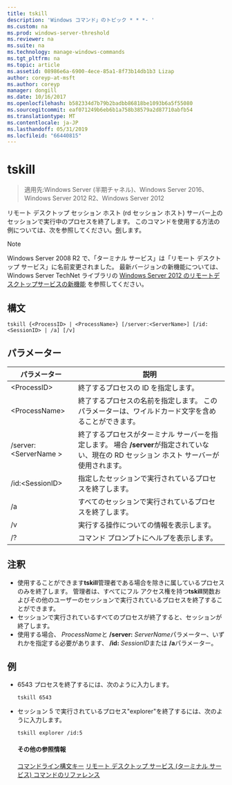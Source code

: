 ```yaml
---
title: tskill
description: 'Windows コマンド」のトピック * * *- '
ms.custom: na
ms.prod: windows-server-threshold
ms.reviewer: na
ms.suite: na
ms.technology: manage-windows-commands
ms.tgt_pltfrm: na
ms.topic: article
ms.assetid: 08986e6a-6900-4ece-85a1-8f73b14db1b3 Lizap
author: coreyp-at-msft
ms.author: coreyp
manager: dongill
ms.date: 10/16/2017
ms.openlocfilehash: b582334d7b79b2badbb86818be1093b6a5f55080
ms.sourcegitcommit: eaf071249b6eb6b1a758b38579a2d87710abfb54
ms.translationtype: MT
ms.contentlocale: ja-JP
ms.lasthandoff: 05/31/2019
ms.locfileid: "66440815"
---
```

# <a name="tskill"></a>tskill

>適用先:Windows Server (半期チャネル)、Windows Server 2016、Windows Server 2012 R2、Windows Server 2012

リモート デスクトップ セッション ホスト (rd セッション ホスト) サーバー上のセッションで実行中のプロセスを終了します。
このコマンドを使用する方法の例については、次を参照してください。[例](#BKMK_examples)します。

> [!NOTE]
> Windows Server 2008 R2 で、「ターミナル サービス」は「リモート デスクトップ サービス」に名前変更されました。 最新バージョンの新機能については、Windows Server TechNet ライブラリの [Windows Server 2012 のリモートデスクトップサービスの新機能](https://technet.microsoft.com/library/hh831527) を参照してください。

## <a name="syntax"></a>構文
```
tskill {<ProcessID> | <ProcessName>} [/server:<ServerName>] [/id:<SessionID> | /a] [/v]
```

## <a name="parameters"></a>パラメーター

|パラメーター|説明|
|-------|--------|
|\<ProcessID>|終了するプロセスの ID を指定します。|
|\<ProcessName>|終了するプロセスの名前を指定します。 このパラメーターは、ワイルドカード文字を含めることができます。|
|/server:\<ServerName >|終了するプロセスがターミナル サーバーを指定します。 場合 **/server**が指定されていない、現在の RD セッション ホスト サーバーが使用されます。|
|/id:\<SessionID>|指定したセッションで実行されているプロセスを終了します。|
|/a|すべてのセッションで実行されているプロセスを終了します。|
|/v|実行する操作についての情報を表示します。|
|/?|コマンド プロンプトにヘルプを表示します。|

## <a name="remarks"></a>注釈
- 使用することができます**tskill**管理者である場合を除きに属しているプロセスのみを終了します。 管理者は、すべてにフル アクセス権を持つ**tskill**関数およびその他のユーザーのセッションで実行されているプロセスを終了することができます。
- セッションで実行されているすべてのプロセスが終了すると、セッションが終了します。
- 使用する場合、 *ProcessName*と **/server:** <em>ServerName</em>パラメーター、いずれかを指定する必要があります、 **/id:** <em>SessionID</em>または **/a**パラメーター。

## <a name="BKMK_examples"></a>例
- 6543 プロセスを終了するには、次のように入力します。
  ```
  tskill 6543
  ```
- セッション 5 で実行されているプロセス"explorer"を終了するには、次のように入力します。
  ```
  tskill explorer /id:5
  ```
  #### <a name="additional-references"></a>その他の参照情報
  [コマンドライン構文キー](command-line-syntax-key.md)
  [リモート デスクトップ サービス &#40;ターミナル サービス&#41; コマンドのリファレンス](remote-desktop-services-terminal-services-command-reference.md)
